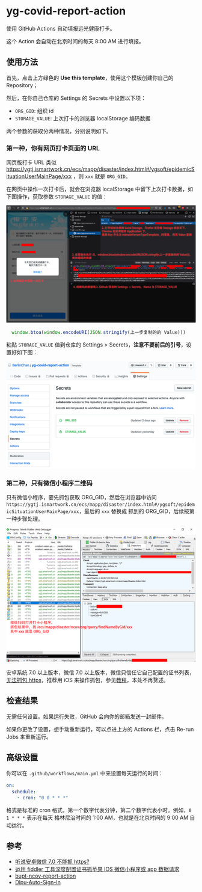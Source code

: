 # yg-covid-report-action

使用 GitHub Actions 自动填报远光健康打卡。

这个 Action 会自动在北京时间的每天 8:00 AM 进行填报。

## 使用方法

首先，点击上方绿色的 **Use this template**，使用这个模板创建你自己的 Repository；

然后，在你自己仓库的 Settings 的 Secrets 中设置以下项：

- `ORG_GID`: 组织 id
- `STORAGE_VALUE`: 上次打卡的浏览器 localStorage 编码数据

两个参数的获取分两种情况，分别说明如下。

### 第一种，你有网页打卡页面的 URL

网页版打卡 URL 类似 https://ygtj.ismartwork.cn/ecs/mapp/disaster/index.html#/ygsoft/epidemicSituationUserMainPage/xxx ，则 `xxx` 就是 `ORG_GID`。

在网页中操作一次打卡后，就会在浏览器 localStorage 中留下上次打卡数据，如下图操作，获取参数 `STORAGE_VALUE` 的值：

![](./doc/in-browser.png)

```javascript
  window.btoa(window.encodeURI(JSON.stringify(上一步复制的的 Value)))
```

粘贴 `STORAGE_VALUE` 值到仓库的 Settings > Secrets，**注意不要前后的引号**，设置好如下图：

![](./doc/setting-secrets.png)

### 第二种，只有微信小程序二维码

只有微信小程序，要先抓包获取 ORG_GID，然后在浏览器中访问 `https://ygtj.ismartwork.cn/ecs/mapp/disaster/index.html#/ygsoft/epidemicSituationUserMainPage/xxx`，最后的 `xxx` 替换成 抓到的 ORG_GID，后续按第一种步骤处理。

![](./doc/fiddler.png)

安卓系统 7.0 以上版本，微信 7.0 以上版本，微信只信任它自己配置的证书列表，[无法抓包 https](https://testerhome.com/topics/17746)，推荐用 iOS 来操作抓包，参见[教程](https://blog.csdn.net/baoming_mm/article/details/102995141)，本处不再赘述。

## 检查结果

无需任何设置。如果运行失败，GitHub 会向你的邮箱发送一封邮件。

如果你更改了设置，想手动重新运行，可以点进上方的 Actions 栏，点击 Re-run Jobs 来重新运行。

## 高级设置

你可以在 `.github/workflows/main.yml` 中来设置每天运行的时间：

```yml
on:
  schedule:
    - cron: "0 0 * * *"
```

格式是标准的 cron 格式，第一个数字代表分钟，第二个数字代表小时。例如，`0 1 * * *` 表示在每天
格林尼治时间的 1:00 AM，也就是在北京时间的 9:00 AM 自动运行。

## 参考

- [听说安卓微信 7.0 不能抓 https?](https://testerhome.com/topics/17746)
- [运用 fiddler 工具深度配置证书抓苹果 IOS 微信小程序或 app 数据请求](https://blog.csdn.net/baoming_mm/article/details/102995141)
- [bupt-ncov-report-action ](https://github.com/imtsuki/bupt-ncov-report-action)
- [Dlpu-Auto-Sign-In](https://github.com/sslspace/Dlpu-Auto-Sign-In)

